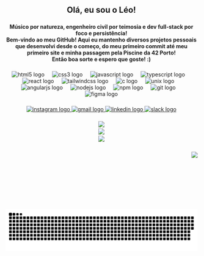 <h2 align="center">Olá, eu sou o Léo!</h2>

###

<h4 align="center">Músico por natureza, engenheiro civil por teimosia e dev full-stack por foco e persistência!<br>Bem-vindo ao meu GitHub! Aqui eu mantenho diversos projetos pessoais que desenvolvi desde o começo, do meu primeiro commit até meu primeiro site e minha passagem pela Piscine da 42 Porto!<br>Então boa sorte e espero que goste! :)</h4>

###

<div align="center">
  <img src="https://cdn.simpleicons.org/html5/E34F26" height="30" alt="html5 logo"  />
  <img width="12" />
  <img src="https://cdn.simpleicons.org/css3/1572B6" height="30" alt="css3 logo"  />
  <img width="12" />
  <img src="https://cdn.jsdelivr.net/gh/devicons/devicon/icons/javascript/javascript-original.svg" height="30" alt="javascript logo"  />
  <img width="12" />
  <img src="https://cdn.jsdelivr.net/gh/devicons/devicon/icons/typescript/typescript-original.svg" height="30" alt="typescript logo"  />
  <img width="12" />
  <img src="https://cdn.jsdelivr.net/gh/devicons/devicon/icons/react/react-original.svg" height="30" alt="react logo"  />
  <img width="12" />
  <img src="https://skillicons.dev/icons?i=tailwind" height="30" alt="tailwindcss logo"  />
  <img width="12" />
  <img src="https://cdn.jsdelivr.net/gh/devicons/devicon/icons/c/c-original.svg" height="30" alt="c logo"  />
  <img width="12" />
  <img src="https://cdn.jsdelivr.net/gh/devicons/devicon/icons/unix/unix-original.svg" height="30" alt="unix logo"  />
  <img width="12" />
  <img src="https://cdn.simpleicons.org/angular/DD0031" height="30" alt="angularjs logo"  />
  <img width="12" />
  <img src="https://cdn.simpleicons.org/nodedotjs/339933" height="30" alt="nodejs logo"  />
  <img width="12" />
  <img src="https://cdn.jsdelivr.net/gh/devicons/devicon/icons/npm/npm-original-wordmark.svg" height="30" alt="npm logo"  />
  <img width="12" />
  <img src="https://cdn.simpleicons.org/git/F05032" height="30" alt="git logo"  />
  <img width="12" />
  <img src="https://cdn.simpleicons.org/figma/F24E1E" height="30" alt="figma logo"  />
</div>

###

<div align="center">
  <a href="instagram.com/leo.nycz" target="_blank">
    <img src="https://raw.githubusercontent.com/maurodesouza/profile-readme-generator/master/src/assets/icons/social/instagram/default.svg" width="47" height="35" alt="instagram logo"  />
  </a>
  <a href="santandernycz.ls@gmail.com" target="_blank">
    <img src="https://raw.githubusercontent.com/maurodesouza/profile-readme-generator/master/src/assets/icons/social/gmail/default.svg" width="47" height="35" alt="gmail logo"  />
  </a>
  <a href="https://www.linkedin.com/in/leonardo-santander-nycz/" target="_blank">
    <img src="https://raw.githubusercontent.com/maurodesouza/profile-readme-generator/master/src/assets/icons/social/linkedin/default.svg" width="47" height="35" alt="linkedin logo"  />
  </a>
  <a href="https://slack.com/lsantand" target="_blank">
    <img src="https://raw.githubusercontent.com/maurodesouza/profile-readme-generator/master/src/assets/icons/social/slack/default.svg" width="35" height="35" alt="slack logo"  />
  </a>
</div>

###

<div align="center">
  <img src="https://github-readme-stats.vercel.app/api?username=SantanderNycz&theme=tokyonight&hide_border=false&include_all_commits=false&count_private=false" /><br/>
  <img src="https://nirzak-streak-stats.vercel.app/?user=SantanderNycz&theme=tokyonight&hide_border=false" /><br/>
  <img src="https://github-readme-stats.vercel.app/api/top-langs/?username=SantanderNycz&theme=tokyonight&hide_border=false&include_all_commits=false&count_private=false&layout=compact" />
</div>

###

<img align="right" height="150" src="https://media0.giphy.com/media/v1.Y2lkPTc5MGI3NjExZnYyOHFxOXBkdW91NzF5cWZ5bTc4NWpqdGJtYTN6aDdkbnNyZ3dqMiZlcD12MV9pbnRlcm5hbF9naWZfYnlfaWQmY3Q9Zw/kFgzrTt798d2w/giphy.gif"  />

###

![Snake animation](https://raw.githubusercontent.com/SantanderNycz/SantanderNycz/main/snake.svg)

###
